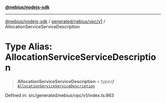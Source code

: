 [**@nebius/nodejs-sdk**](../../../../../README.md)

***

[@nebius/nodejs-sdk](../../../../../README.md) / [generated/nebius/vpc/v1](../README.md) / AllocationServiceServiceDescription

# Type Alias: AllocationServiceServiceDescription

> **AllocationServiceServiceDescription** = *typeof* [`AllocationServiceServiceDescription`](../variables/AllocationServiceServiceDescription.md)

Defined in: src/generated/nebius/vpc/v1/index.ts:863
